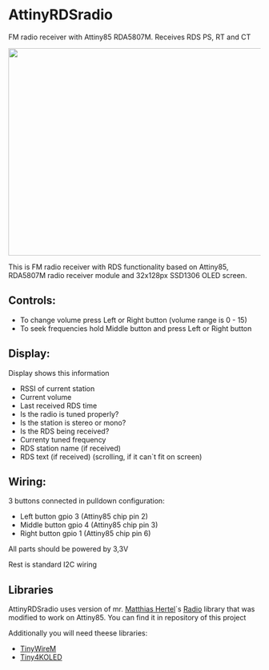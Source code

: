 # AttinyRDSradio

FM radio receiver with Attiny85 RDA5807M. Receives RDS PS, RT and CT

<img src="https://user-images.githubusercontent.com/81822538/113437651-4b995300-93e7-11eb-9ea8-aa49ccadae95.jpg" width="736" height="414">

This is FM radio receiver with RDS functionality based on Attiny85, RDA5807M radio receiver module and 32x128px SSD1306 OLED screen.

## Controls:

- To change volume press Left or Right button (volume range is 0 - 15)
- To seek frequencies hold Middle button and press Left or Right button

## Display:

Display shows this information

- RSSI of current station
- Current volume
- Last received RDS time
- Is the radio is tuned properly?
- Is the station is stereo or mono?
- Is the RDS being received?
- Currenty tuned frequency
- RDS station name (if received)
- RDS text (if received) (scrolling, if it can`t fit on screen)

## Wiring:

3 buttons connected in pulldown configuration:

- Left button   gpio 3 (Attiny85 chip pin 2) 
- Middle button gpio 4 (Attiny85 chip pin 3)
- Right button  gpio 1 (Attiny85 chip pin 6)

All parts should be powered by 3,3V

Rest is standard I2C wiring

## Libraries

AttinyRDSradio uses version of mr. [Matthias Hertel](github.com/mathertel)`s [Radio](https://github.com/mathertel/Radio) library that was modified to work on Attiny85. You can find it in repository of this project

Additionally you will need theese libraries:

- [TinyWireM](github.com/adafruit/TinyWireM)
- [Tiny4KOLED](github.com/datacute/Tiny4kOLED)
